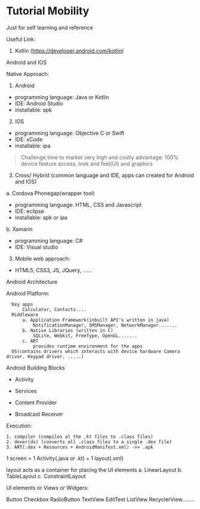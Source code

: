# Tutorial Mobility

Just for self learning and reference

Useful Link:
1. Kotlin (https://developer.android.com/kotlin)

Android and IOS

Native Approach:

1. Android
- programming language: Java or Kotlin
- IDE: Android Studio
- installable: apk

2. IOS
- programming language: Objective C or Swift
- IDE: xCode
- installable: ipa

> Challenge
  > time to market very high and costly
  > advantage: 100% device feature access, look and feel(UI) and graphics

3. Cross/ Hybrid (common language and IDE, apps can created for Android and IOS)

a. Cordova Phonegap(wrapper tool)
- programming language: HTML, CSS and Javascript
- IDE: eclipse
- installable: apk or ipa

b. Xamarin
- programming language: C#
- IDE: Visual studio

3. Mobile web approach:
- HTML5, CSS3, JS, JQuery, ......


Android Architecture


Android Platform:

      Key apps
          Calculator, Contacts....
      Middleware
          a. Application Framework(inbuilt API's written in java)
              NotificationManager, SMSManager, NetworkManager.......
          b. Native Libraries (written in C)
              SQLite, Webkit, FreeType, OpenGL.......
          c. ART
              provides runtime environment for the apps 
      OS(contains drivers which interacts with device hardware Camera driver, Keypad driver, .....)


Android Building Blocks

- Activity

- Services

- Content Provider

- Broadcast Receiver


Execution:

    1. compiler (compiles al the .kt files to .class files)
    2. dexer(dx) (converts all .class files to a single .dex file)
    3. ART(.dex + Resources + AndroidManifest.xml) ->> .apk
    

1 screen = 1 Activity(.java or .kt) + 1 layout(.xml)

  layout acts as a container for placing the UI elements
  a. LinearLayout
  b. TableLayout
  c. ConstraintLayout
  
UI elements or Views or Widgers:

  Button
  Checkbox
  RadioButton
  TextView
  EditText
  ListView
  RecyclerView........
